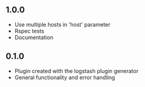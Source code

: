 ## 1.0.0
  - Use multiple hosts in 'host' parameter
  - Rspec tests
  - Documentation

## 0.1.0
  - Plugin created with the logstash plugin generator
  - General functionality and error handling
